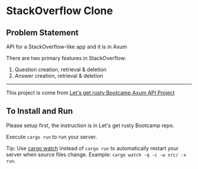 # StackOverflow Clone

## Problem Statement
API for a StackOverflow-like app and it is in Axum

There are two primary features in StackOverflow:
1. Question creation, retrieval & deletion
2. Answer creation, retrieval & deletion

---

This project is come from [Let's get rusty Bootcamp Axum API Project](https://github.com/letsgetrusty/bootcamp/blob/master/4.%20Projects/2.%20API-axum/Problem/README.md)

## To Install and Run

Please setup first, the instruction is in Let's get rusty Bootcamp repo.

Execute `cargo run` to run your server.

Tip: Use [cargo watch](https://github.com/watchexec/cargo-watch) instead of `cargo run` to automatically restart your server when source files change. Example: `cargo watch -q -c -w src/ -x run`.